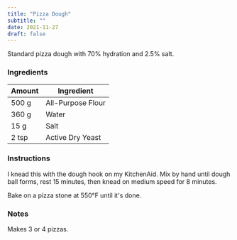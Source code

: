 ```yaml
---
title: "Pizza Dough"
subtitle: ""
date: 2021-11-27
draft: false
---
```


Standard pizza dough with 70% hydration and 2.5% salt.

### Ingredients

| Amount | Ingredient        |
| ------ | ----------------- |
| 500 g  | All-Purpose Flour |
| 360 g  | Water             |
| 15 g   | Salt              |
| 2 tsp  | Active Dry Yeast  |

### Instructions

I knead this with the dough hook on my KitchenAid. Mix by hand until dough ball forms, rest 15 minutes, then knead on medium speed for 8 minutes.

Bake on a pizza stone at 550°F until it's done.

### Notes

Makes 3 or 4 pizzas.
